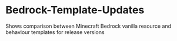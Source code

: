 # Bedrock-Template-Updates
Shows comparison between Minecraft Bedrock vanilla resource and behaviour templates for release versions
